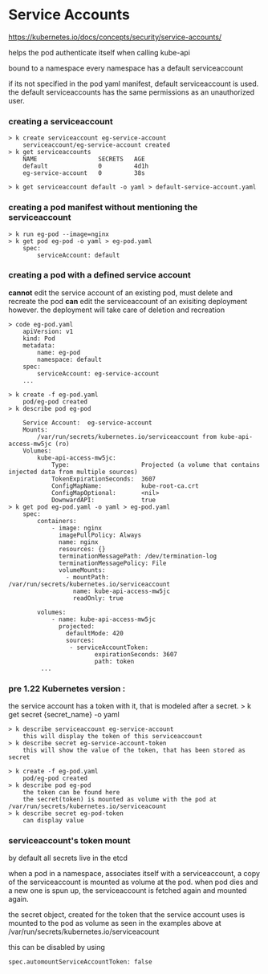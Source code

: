 # Service Accounts

<https://kubernetes.io/docs/concepts/security/service-accounts/>

helps the pod authenticate itself when calling kube-api

bound to a namespace
every namespace has a default serviceaccount

if its not specified in the pod yaml manifest, default serviceaccount is used. the default serviceaccounts has the same permissions as an unauthorized user. 

### creating a serviceaccount

    > k create serviceaccount eg-service-account
        serviceaccount/eg-service-account created
    > k get serviceaccounts
        NAME                 SECRETS   AGE
        default              0         4d1h
        eg-service-account   0         38s

    > k get serviceaccount default -o yaml > default-service-account.yaml

### creating a pod manifest without mentioning the serviceaccount

    > k run eg-pod --image=nginx
    > k get pod eg-pod -o yaml > eg-pod.yaml
        spec:
            serviceAccount: default

### creating a pod with a defined service account

**cannot** edit the service account of an existing pod, must delete and recreate the pod
**can** edit the serviceaccount of an exisiting deployment however. the deployment will take care of deletion and recreation

    > code eg-pod.yaml
        apiVersion: v1
        kind: Pod
        metadata:
            name: eg-pod
            namespace: default
        spec:
            serviceAccount: eg-service-account
        ...

    > k create -f eg-pod.yaml
        pod/eg-pod created
    > k describe pod eg-pod

        Service Account:  eg-service-account
        Mounts:
            /var/run/secrets/kubernetes.io/serviceaccount from kube-api-access-mw5jc (ro)
        Volumes:
            kube-api-access-mw5jc:
                Type:                    Projected (a volume that contains injected data from multiple sources)
                TokenExpirationSeconds:  3607
                ConfigMapName:           kube-root-ca.crt
                ConfigMapOptional:       <nil>
                DownwardAPI:             true
    > k get pod eg-pod.yaml -o yaml > eg-pod.yaml
        spec:
            containers:
                - image: nginx
                  imagePullPolicy: Always
                  name: nginx
                  resources: {}
                  terminationMessagePath: /dev/termination-log
                  terminationMessagePolicy: File
                  volumeMounts:
                    - mountPath: /var/run/secrets/kubernetes.io/serviceaccount
                      name: kube-api-access-mw5jc
                      readOnly: true

            volumes:
                - name: kube-api-access-mw5jc
                  projected:
                    defaultMode: 420
                    sources:
                     - serviceAccountToken:
                            expirationSeconds: 3607
                            path: token
             ...   
### pre 1.22 Kubernetes version :
    
the service account has a token with it, that is modeled after a secret. 
    > k get secret {secret_name} -o yaml

    > k describe serviceaccount eg-service-account
        this will display the token of this serviceaccount
    > k describe secret eg-service-account-token
        this will show the value of the token, that has been stored as secret

    > k create -f eg-pod.yaml
        pod/eg-pod created
    > k describe pod eg-pod
        the token can be found here
        the secret(token) is mounted as volume with the pod at /var/run/secrets/kubernetes.io/serviceacount
    > k describe secret eg-pod-token
        can display value
        
### serviceaccount's token mount

by default all secrets live in the etcd 

when a pod in a namespace, associates itself with a serviceaccount, a copy of the serviceaccount is mounted as volume at the pod. when pod dies and a new one is spun up, the serviceaccount is fetched again and mounted again.

the secret object, created for the token that the service account uses is mounted to the pod as volume 
as seen in the examples above
at /var/run/secrets/kubernetes.io/serviceacount

this can be disabled by using 

    spec.automountServiceAccountToken: false
